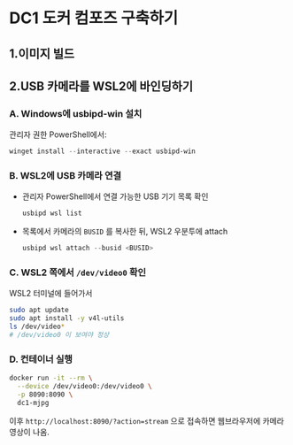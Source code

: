 # DC1 도커 컴포즈 구축하기

## 1.이미지 빌드



## 2.USB 카메라를 WSL2에 바인딩하기

### A. Windows에 usbipd-win 설치

 관리자 권한 PowerShell에서:

```powershell
winget install --interactive --exact usbipd-win
```



### B. WSL2에 USB 카메라 연결

- 관리자 PowerShell에서 연결 가능한 USB 기기 목록 확인

  ```powershell
  usbipd wsl list
  ```

- 목록에서 카메라의 `BUSID` 를 복사한 뒤, WSL2 우분투에 attach

  ```powershell
  usbipd wsl attach --busid <BUSID>
  ```



### C. WSL2 쪽에서 `/dev/video0` 확인

 WSL2 터미널에 들어가서

```bash
sudo apt update
sudo apt install -y v4l-utils
ls /dev/video*
# /dev/video0 이 보여야 정상
```



### D. 컨테이너 실행

```bash
docker run -it --rm \
  --device /dev/video0:/dev/video0 \
  -p 8090:8090 \
  dc1-mjpg
```

이후 `http://localhost:8090/?action=stream` 으로 접속하면 웹브라우저에 카메라 영상이 나옴.









